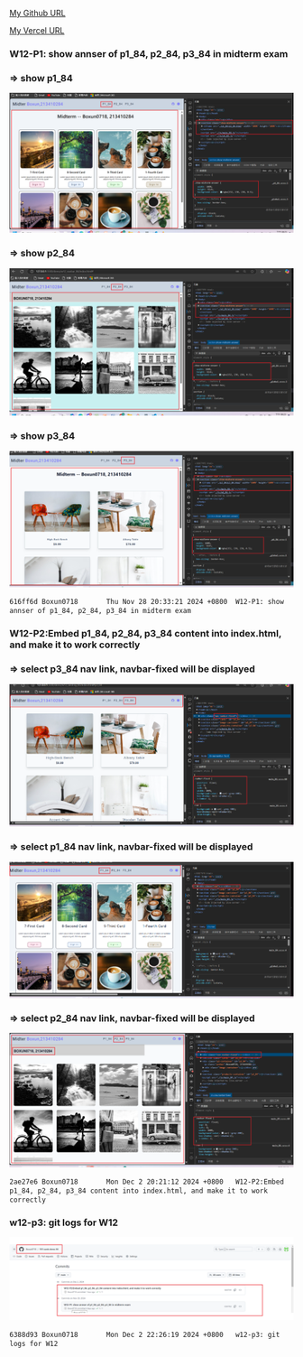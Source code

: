 [My Github URL](https://github.com/Boxun0718/1131-sweb-demo-84)

[My Vercel URL](https://1131-sweb-demo-84.vercel.app/)

### W12-P1: show annser of p1_84, p2_84, p3_84 in midterm exam

### => show p1_84

![](w12-p1-1.png)

### => show p2_84

![](w12-p1-2.png)

### => show p3_84

![](w12-p1-3.png)

```
616ff6d Boxun0718       Thu Nov 28 20:33:21 2024 +0800  W12-P1: show annser of p1_84, p2_84, p3_84 in midterm exam
```

### W12-P2:Embed p1_84, p2_84, p3_84 content into index.html, and make it to work correctly

### => select p3_84 nav link, navbar-fixed will be displayed

![](w12-p2-1.png)

### => select p1_84 nav link, navbar-fixed will be displayed

![](w12-p2-2.png)

### => select p2_84 nav link, navbar-fixed will be displayed

![](w12-p2-3.png)

```
2ae27e6 Boxun0718       Mon Dec 2 20:21:12 2024 +0800   W12-P2:Embed p1_84, p2_84, p3_84 content into index.html, and make it to work correctly
```

### w12-p3: git logs for W12

![](w12-logs.png)

```
6388d93 Boxun0718       Mon Dec 2 22:26:19 2024 +0800   w12-p3: git logs for W12
```
